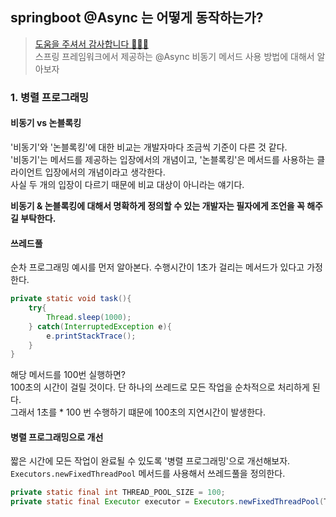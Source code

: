 ## springboot @Async 는 어떻게 동작하는가?
> [도움을 주셔서 감사합니다 🙇🏻‍♂️](https://brunch.co.kr/@springboot/401)  
> 스프링 프레임워크에서 제공하는 @Async 비동기 메서드 사용 방법에 대해서 알아보자

### 1. 병렬 프로그래밍

#### 비동기 vs 논블록킹
'비동기'와 '논블록킹'에 대한 비교는 개발자마다 조금씩 기준이 다른 것 같다.  
'비동기'는 메서드를 제공하는 입장에서의 개념이고, '논블록킹'은 메서드를 사용하는 클라이언트 입장에서의 개념이라고 생각한다.  
사실 두 개의 입장이 다르기 때문에 비교 대상이 아니라는 얘기다.

**비동기 & 논블록킹에 대해서 명확하게 정의할 수 있는 개발자는 필자에게 조언을 꼭 해주길 부탁한다.**

#### 쓰레드풀
순차 프로그래밍 예시를 먼저 알아본다. 수행시간이 1초가 걸리는 메서드가 있다고 가정한다.
```java
private static void task(){
    try{
        Thread.sleep(1000);
    } catch(InterruptedException e){
        e.printStackTrace();
    }
}
```

해당 메서드를 100번 실행하면?  
100초의 시간이 걸릴 것이다. 단 하나의 쓰레드로 모든 작업을 순차적으로 처리하게 된다.  
그래서 1초를 * 100 번 수행하기 떄문에 100초의 지연시간이 발생한다.

#### 병렬 프로그래밍으로 개선
짧은 시간에 모든 작업이 완료될 수 있도록 '병렬 프로그래밍'으로 개선해보자. `Executors.newFixedThreadPool` 메서드를 사용해서 쓰레드풀을 정의한다.

```java
private static final int THREAD_POOL_SIZE = 100;
private static final Executor executor = Executors.newFixedThreadPool(THREAD_POOL_SIZE);
```

